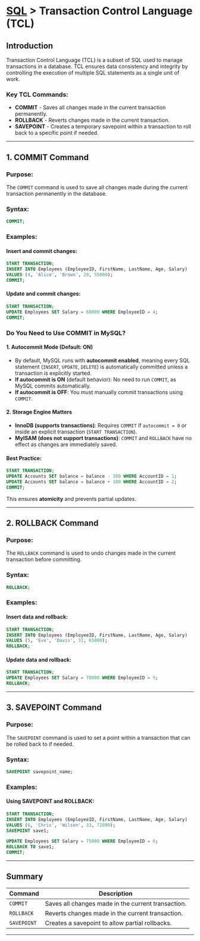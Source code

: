# [SQL](../) > Transaction Control Language (TCL)

## Introduction
Transaction Control Language (TCL) is a subset of SQL used to manage transactions in a database. TCL ensures data consistency and integrity by controlling the execution of multiple SQL statements as a single unit of work.

### Key TCL Commands:
- **COMMIT** - Saves all changes made in the current transaction permanently.
- **ROLLBACK** - Reverts changes made in the current transaction.
- **SAVEPOINT** - Creates a temporary savepoint within a transaction to roll back to a specific point if needed.

---

## 1. COMMIT Command
### Purpose:
The `COMMIT` command is used to save all changes made during the current transaction permanently in the database.

### Syntax:
```sql
COMMIT;
```

### Examples:
#### Insert and commit changes:
```sql
START TRANSACTION;
INSERT INTO Employees (EmployeeID, FirstName, LastName, Age, Salary)
VALUES (4, 'Alice', 'Brown', 29, 55000);
COMMIT;
```

#### Update and commit changes:
```sql
START TRANSACTION;
UPDATE Employees SET Salary = 60000 WHERE EmployeeID = 4;
COMMIT;
```

### Do You Need to Use COMMIT in MySQL?
#### 1. Autocommit Mode (Default: ON)
- By default, MySQL runs with **autocommit enabled**, meaning every SQL statement (`INSERT`, `UPDATE`, `DELETE`) is automatically committed unless a transaction is explicitly started.
- **If autocommit is ON** (default behavior): No need to run `COMMIT`, as MySQL commits automatically.
- **If autocommit is OFF**: You must manually commit transactions using `COMMIT`.

#### 2. Storage Engine Matters
- **InnoDB (supports transactions)**: Requires `COMMIT` if `autocommit = 0` or inside an explicit transaction (`START TRANSACTION`).
- **MyISAM (does not support transactions)**: `COMMIT` and `ROLLBACK` have no effect as changes are immediately saved.

#### Best Practice:
```sql
START TRANSACTION;
UPDATE Accounts SET balance = balance - 100 WHERE AccountID = 1;
UPDATE Accounts SET balance = balance + 100 WHERE AccountID = 2;
COMMIT;
```
This ensures **atomicity** and prevents partial updates.

---

## 2. ROLLBACK Command
### Purpose:
The `ROLLBACK` command is used to undo changes made in the current transaction before committing.

### Syntax:
```sql
ROLLBACK;
```

### Examples:
#### Insert data and rollback:
```sql
START TRANSACTION;
INSERT INTO Employees (EmployeeID, FirstName, LastName, Age, Salary)
VALUES (5, 'Eve', 'Davis', 31, 65000);
ROLLBACK;
```

#### Update data and rollback:
```sql
START TRANSACTION;
UPDATE Employees SET Salary = 70000 WHERE EmployeeID = 5;
ROLLBACK;
```

---

## 3. SAVEPOINT Command
### Purpose:
The `SAVEPOINT` command is used to set a point within a transaction that can be rolled back to if needed.

### Syntax:
```sql
SAVEPOINT savepoint_name;
```

### Examples:
#### Using SAVEPOINT and ROLLBACK:
```sql
START TRANSACTION;
INSERT INTO Employees (EmployeeID, FirstName, LastName, Age, Salary)
VALUES (6, 'Chris', 'Wilson', 33, 72000);
SAVEPOINT save1;

UPDATE Employees SET Salary = 75000 WHERE EmployeeID = 6;
ROLLBACK TO save1;
COMMIT;
```

---

## Summary

| Command | Description |
|---------|-------------|
| `COMMIT` | Saves all changes made in the current transaction. |
| `ROLLBACK` | Reverts changes made in the current transaction. |
| `SAVEPOINT` | Creates a savepoint to allow partial rollbacks. |

---

